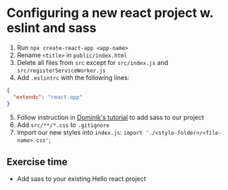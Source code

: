 # Configuring a new react project w. eslint and sass

1. Run `npx create-react-app <app-name>`
2. Rename `<title>` in `public/index.html`
3. Delete all files from `src` except for `src/index.js` and `src/registerServiceWorker.js`
4. Add `.eslintrc` with the following lines:

  ```json
  {
    "extends": "react-app"
  }
  ```
5. Follow instruction in [Dominik's tutorial](https://github.com/noreading/react-redux-introduction#5-adding-scss-for-styles) to add sass to our project
6. Add `src/**/*.css` to `.gitignore`
7. Import our new styles into `index.js`: `import './<style-folder>/<file-name>.css'`;

## Exercise time
- Add sass to your existing Hello react project
